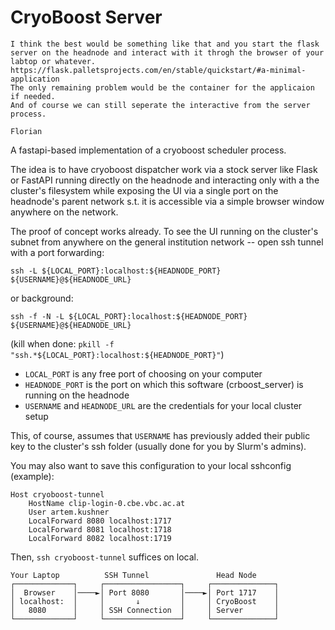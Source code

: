 # CryoBoost Server

```
I think the best would be something like that and you start the flask server on the headnode and interact with it throgh the browser of your labtop or whatever.
https://flask.palletsprojects.com/en/stable/quickstart/#a-minimal-application
The only remaining problem would be the container for the applicaion if needed.
And of course we can still seperate the interactive from the server process.

Florian
```

A fastapi-based implementation of a cryoboost scheduler process.

The idea is to have cryoboost dispatcher work via a stock server like Flask or FastAPI running directly on the headnode and interacting only with a the cluster's filesystem while exposing the UI via a single port on the headnode's parent network s.t. it is accessible via a simple browser window anywhere on the network.

The proof of concept works already. To see the UI running on the cluster's subnet from anywhere on the general institution network -- open ssh tunnel with a port forwarding:

```
ssh -L ${LOCAL_PORT}:localhost:${HEADNODE_PORT} ${USERNAME}@${HEADNODE_URL}
```
or background:
```
ssh -f -N -L ${LOCAL_PORT}:localhost:${HEADNODE_PORT} ${USERNAME}@${HEADNODE_URL}
```
(kill when done:  `pkill -f "ssh.*${LOCAL_PORT}:localhost:${HEADNODE_PORT}"`)

- `LOCAL_PORT` is any free port of choosing on your computer
- `HEADNODE_PORT` is the port on which this software (crboost_server) is running on the headnode
- `USERNAME` and `HEADNODE_URL` are the credentials for your local cluster setup

This, of course, assumes that `USERNAME` has previously added their public key to the cluster's ssh folder (usually done for you by Slurm's admins).

You may also want to save this configuration to your local sshconfig (example):

```
Host cryoboost-tunnel
    HostName clip-login-0.cbe.vbc.ac.at
    User artem.kushner
    LocalForward 8080 localhost:1717
    LocalForward 8081 localhost:1718
    LocalForward 8082 localhost:1719
```

Then, `ssh cryoboost-tunnel` suffices on local.




```
Your Laptop          SSH Tunnel               Head Node
┌─────────────┐     ┌─────────────────┐     ┌──────────────┐
│  Browser    │────►│ Port 8080       │────►│ Port 1717    │
│ localhost:  │     │       ↓         │     │ CryoBoost    │
│   8080      │     │ SSH Connection  │     │ Server       │
└─────────────┘     └─────────────────┘     └──────────────┘
```